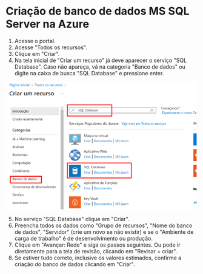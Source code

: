 # Criação de banco de dados MS SQL Server na Azure

1. Acesse o portal.
2. Acesse "Todos os recursos".
3. Clique em "Criar".
4. Na tela inicial de "Criar um recurso" já deve aparecer o serviço "SQL Database". Caso não apareça, vá na categoria "Banco de dados" ou digite na caixa de busca "SQL Database" e pressione enter.

![](https://raw.githubusercontent.com/henriquebjr/az900-dio/main/resources/criar_sql_database.png)

5. No serviço "SQL Database" clique em "Criar".
6. Preencha todos os dados como "Grupo de recursos", "Nome do banco de dados", "Servidor" (crie um novo se não existir) e se o "Ambiente de carga de trabalho" é de desenvolvimento ou produção.
7. Clique em "Avançar: Rede" e siga os passos seguintes. Ou pode ir diretamente para a tela de revisão, clicando em "Revisar + criar".
8. Se estiver tudo correto, inclusive os valores estimados, confirme a criação do banco de dados clicando em "Criar".
